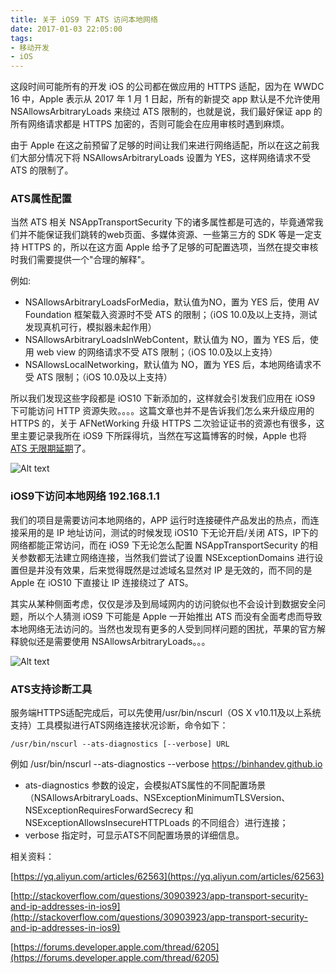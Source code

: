 ```yaml
---
title: 关于 iOS9 下 ATS 访问本地网络
date: 2017-01-03 22:05:00
tags:
- 移动开发
- iOS
---
```


这段时间可能所有的开发 iOS 的公司都在做应用的 HTTPS 适配，因为在 WWDC 16 中，Apple 表示从 2017 年 1 月 1 日起，所有的新提交 app 默认是不允许使用 NSAllowsArbitraryLoads 来绕过 ATS 限制的，也就是说，我们最好保证 app 的所有网络请求都是 HTTPS 加密的，否则可能会在应用审核时遇到麻烦。

由于 Apple 在这之前预留了足够的时间让我们来进行网络适配，所以在这之前我们大部分情况下将 NSAllowsArbitraryLoads 设置为 YES，这样网络请求不受 ATS 的限制了。


<!-- more -->


### ATS属性配置
当然 ATS 相关 NSAppTransportSecurity 下的诸多属性都是可选的，毕竟通常我们并不能保证我们跳转的web页面、多媒体资源、一些第三方的 SDK 等是一定支持 HTTPS 的，所以在这方面 Apple 给予了足够的可配置选项，当然在提交审核时我们需要提供一个"合理的解释"。

例如:

* NSAllowsArbitraryLoadsForMedia，默认值为NO，置为 YES 后，使用 AV Foundation 框架载入资源时不受 ATS 的限制；（iOS 10.0及以上支持，测试发现真机可行，模拟器未起作用）
* NSAllowsArbitraryLoadsInWebContent，默认值为 NO，置为 YES 后，使用 web view 的网络请求不受 ATS 限制；（iOS 10.0及以上支持）
* NSAllowsLocalNetworking，默认值为 NO，置为 YES 后，本地网络请求不受 ATS 限制；（iOS 10.0及以上支持）

所以我们发现这些字段都是 iOS10 下新添加的，这样就会引发我们应用在 iOS9 下可能访问 HTTP 资源失败。。。。这篇文章也并不是告诉我们怎么来升级应用的 HTTPS 的，关于 AFNetWorking 升级 HTTPS 二次验证证书的资源也有很多，这里主要记录我所在 iOS9 下所踩得坑，当然在写这篇博客的时候，Apple 也将 [ATS 无限期延期](https://developer.apple.com/news/?id=12212016b)了。

![Alt text](/assets/blogImg/ats_1.png)

### iOS9下访问本地网络 192.168.1.1
我们的项目是需要访问本地网络的，APP 运行时连接硬件产品发出的热点，而连接采用的是 IP 地址访问，测试的时候发现 iOS10 下无论开启/关闭 ATS，IP下的网络都能正常访问，而在 iOS9 下无论怎么配置 NSAppTransportSecurity 的相关参数都无法建立网络连接，当然我们尝试了设置 NSExceptionDomains 进行设置但是并没有效果，后来觉得既然是过滤域名显然对 IP 是无效的，而不同的是 Apple 在 iOS10 下直接让 IP 连接绕过了 ATS。

其实从某种侧面考虑，仅仅是涉及到局域网内的访问貌似也不会设计到数据安全问题，所以个人猜测 iOS9 下可能是 Apple 一开始推出 ATS 而没有全面考虑而导致本地网络无法访问的。当然也发现有更多的人受到同样问题的困扰，苹果的官方解释貌似还是需要使用 NSAllowsArbitraryLoads。。。

![Alt text](/assets/blogImg/ats_2.png)

### ATS支持诊断工具
服务端HTTPS适配完成后，可以先使用/usr/bin/nscurl（OS X v10.11及以上系统支持）工具模拟进行ATS网络连接状况诊断，命令如下：

``` objc
/usr/bin/nscurl --ats-diagnostics [--verbose] URL
```

例如 /usr/bin/nscurl --ats-diagnostics --verbose https://binhandev.github.io

* ats-diagnostics 参数的设定，会模拟ATS属性的不同配置场景（NSAllowsArbitraryLoads、NSExceptionMinimumTLSVersion、NSExceptionRequiresForwardSecrecy 和 NSExceptionAllowsInsecureHTTPLoads 的不同组合）进行连接；
* verbose 指定时，可显示ATS不同配置场景的详细信息。


相关资料：

[https://yq.aliyun.com/articles/62563](https://yq.aliyun.com/articles/62563)

[http://stackoverflow.com/questions/30903923/app-transport-security-and-ip-addresses-in-ios9](http://stackoverflow.com/questions/30903923/app-transport-security-and-ip-addresses-in-ios9)

[https://forums.developer.apple.com/thread/6205](https://forums.developer.apple.com/thread/6205)





